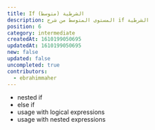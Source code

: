 ```yaml
---
title: If الشرطية (متوسط)
description: المستوى المتوسط من شرح if الشرطية
position: 6
category: intermediate
createdAt: 1610199050695
updatedAt: 1610199050695
new: false
updated: false
uncompleted: true
contributors:
  - ebrahimmaher
---
```



- nested if
- else if
- usage with logical expressions
- usage with nested expressions
